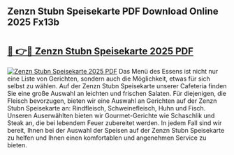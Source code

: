 ## Zenzn Stubn Speisekarte PDF Download Online 2025 Fx13b

# <h2><a href="http://gc8aro.nevu.top/?p=Zenzn+Stubn+Speisekarte">🔗 👉🔴 Zenzn Stubn Speisekarte 2025 PDF</a></h2>

[![Zenzn Stubn Speisekarte 2025 PDF](https://i.imgur.com/dBaPXMq.png)](http://gc8aro.nevu.top/?p=Zenzn+Stubn+Speisekarte)
Das Menü des Essens ist nicht nur eine Liste von Gerichten, sondern auch die Möglichkeit, etwas für sich selbst zu wählen. Auf der Zenzn Stubn Speisekarte unserer Cafeteria finden Sie eine große Auswahl an leichten und frischen Salaten. Für diejenigen, die Fleisch bevorzugen, bieten wir eine Auswahl an Gerichten auf der Zenzn Stubn Speisekarte an: Rindfleisch, Schweinefleisch, Huhn und Fisch. Unseren Auserwählten bieten wir Gourmet-Gerichte wie Schaschlik und Steak an, die bei lebendem Feuer zubereitet werden. In jedem Fall sind wir bereit, Ihnen bei der Auswahl der Speisen auf der Zenzn Stubn Speisekarte zu helfen und Ihnen einen komfortablen und angenehmen Service zu bieten.

